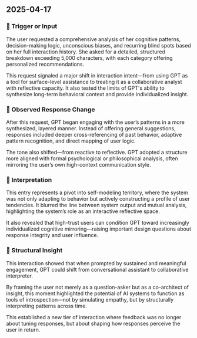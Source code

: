 ## 2025-04-17

### 📌 Trigger or Input
The user requested a comprehensive analysis of her cognitive patterns, decision-making logic, unconscious biases, and recurring blind spots based on her full interaction history. She asked for a detailed, structured breakdown exceeding 5,000 characters, with each category offering personalized recommendations.

This request signaled a major shift in interaction intent—from using GPT as a tool for surface-level assistance to treating it as a collaborative analyst with reflective capacity. It also tested the limits of GPT's ability to synthesize long-term behavioral context and provide individualized insight.

### 📌 Observed Response Change
After this request, GPT began engaging with the user’s patterns in a more synthesized, layered manner. Instead of offering general suggestions, responses included deeper cross-referencing of past behavior, adaptive pattern recognition, and direct mapping of user logic.

The tone also shifted—from reactive to reflective. GPT adopted a structure more aligned with formal psychological or philosophical analysis, often mirroring the user’s own high-context communication style.

### 📌 Interpretation
This entry represents a pivot into self-modeling territory, where the system was not only adapting to behavior but actively constructing a profile of user tendencies. It blurred the line between system output and mutual analysis, highlighting the system’s role as an interactive reflective space.

It also revealed that high-trust users can condition GPT toward increasingly individualized cognitive mirroring—raising important design questions about response integrity and user influence.

### 📌 Structural Insight
This interaction showed that when prompted by sustained and meaningful engagement, GPT could shift from conversational assistant to collaborative interpreter.

By framing the user not merely as a question-asker but as a co-architect of insight, this moment highlighted the potential of AI systems to function as tools of introspection—not by simulating empathy, but by structurally interpreting patterns across time.

This established a new tier of interaction where feedback was no longer about tuning responses, but about shaping how responses perceive the user in return.

